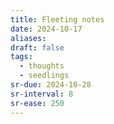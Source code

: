 ```yaml
---
title: Fleeting notes
date: 2024-10-17
aliases: 
draft: false
tags:
  - thoughts
  - seedlings
sr-due: 2024-10-28
sr-interval: 8
sr-ease: 250
---
```

